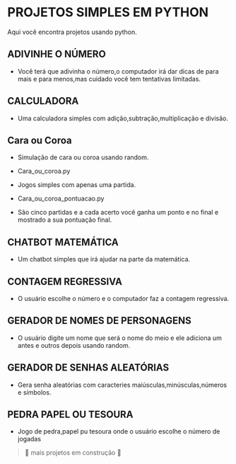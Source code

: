 # PROJETOS SIMPLES EM PYTHON
Aqui você encontra projetos usando python.

## ADIVINHE O NÚMERO
- Você terá que adivinha o número,o computador irá dar dicas de para mais e para menos,mas cuidado você tem tentativas limitadas.

## CALCULADORA
- Uma calculadora simples com adição,subtração,multiplicação e divisão.

## Cara ou Coroa
- Simulação de cara ou coroa usando random.

* Cara_ou_coroa.py
- Jogos simples com apenas uma partida.

* Cara_ou_coroa_pontuacao.py
- São cinco partidas e a cada acerto você ganha um ponto e no final e mostrado a sua pontuação final.

## CHATBOT MATEMÁTICA
- Um chatbot simples que irá ajudar na parte da matemática.

## CONTAGEM REGRESSIVA
-  O usuário escolhe o número e o computador faz a contagem regressiva.

## GERADOR DE NOMES DE PERSONAGENS
- O usuário digite um nome que será o nome do meio e ele adiciona um antes e outros depois usando random.

## GERADOR DE SENHAS ALEATÓRIAS
- Gera senha aleatórias com caracteries maiúsculas,minúsculas,números e símbolos.

## PEDRA PAPEL OU TESOURA
- Jogo de pedra,papel pu tesoura onde o usuário escolhe o número de jogadas


> :construction: mais projetos em construção :construction:
